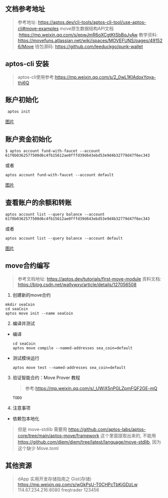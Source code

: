 ## 文档参考地址
> 参考地址: https://aptos.dev/cli-tools/aptos-cli-tool/use-aptos-cli#move-examples
> move原生数据结构API文档 :https://mp.weixin.qq.com/s/epwJmR6oXCgtKtSbBqJyAw
> 教学资料: https://movefuns.atlassian.net/wiki/spaces/MOVEFUNS/pages/491526/Move
> 钱包源码: https://github.com/leeduckgo/punk-wallet
## aptos-cli 安装
> aptos-cli使用参考:https://mp.weixin.qq.com/s/2_0wL1KIAdoxYqya-thi6Q
## 账户初始化
```
 aptos init
```
[图片](./asset/aptos-init.jpg)
## 账户资金初始化
```
$ aptos account fund-with-faucet --account 61f0b0362577500d6c4fb15612ae0fffd39d643ebd53e9d4b32779d47f6ec343
```
或者
```
aptos account fund-with-faucet --account default
```
[图片](./asset/1666755175653.jpg)
## 查看账户的余额和转账
```
aptos account list --query balance --account 61f0b0362577500d6c4fb15612ae0fffd39d643ebd53e9d4b32779d47f6ec343
```
或者
```
aptos account list --query balance --account default
```
[图片](./asset/1666755402234.jpg)
## move合约编写
> 参考文档地址: https://aptos.dev/tutorials/first-move-module
> 资料文档: https://blog.csdn.net/wallywxy/article/details/127056508

1. 创建新的move合约
``` 
mkdir seaCoin 
cd seaCoin
aptos move init --name seaCoin
```
2. 编译并测试
  * 编译
    ```
    cd seaCoin
    aptos move compile --named-addresses sea_coin=default
    ```
  * 测试模块运行
    ```
    aptos move test --named-addresses sea_coin=default
    ```  
3. 验证智能合约：Move Prover 教程
   >参考:https://mp.weixin.qq.com/s/_UWiX5nPGLZpmFQF2GE-mQ
   ```
   TODO 
   ```    
4. 注意事项
  * 依赖包本地化
  > 但是 move-stdlib 需要用 https://github.com/aptos-labs/aptos-core/tree/main/aptos-move/framework 这个里面提取出来的, 不能用 https://github.com/diem/diem/tree/latest/language/move-stdlib, 因为这个缺少 Move.toml
  

## 其他资源
> dApp 实用开发存储指南之 Gist(存储) https://mp.weixin.qq.com/s/wGkPsU-T0CHPcTbKiGDzLw
  114.67.234.216:8080
  freqtrader
  123456